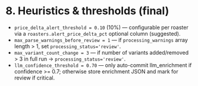 # 8. Heuristics & thresholds (final)

* `price_delta_alert_threshold = 0.10` (10%) — configurable per roaster via a `roasters.alert_price_delta_pct` optional column (suggested).
* `max_parse_warnings_before_review = 1` — if `processing_warnings` array length > 1, set `processing_status='review'`.
* `max_variant_count_change = 3` — if number of variants added/removed > 3 in full run → `processing_status='review'`.
* `llm_confidence_threshold = 0.70` — only auto-commit llm\_enrichment if confidence >= 0.7; otherwise store enrichment JSON and mark for review if critical.
